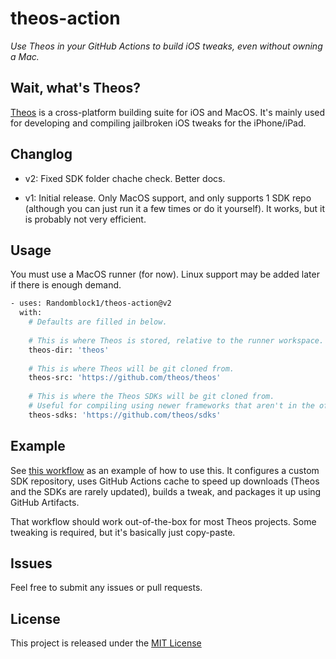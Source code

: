# theos-action

_Use Theos in your GitHub Actions to build iOS tweaks, even without owning a Mac._

## Wait, what's Theos?

[Theos](https://github.com/theos/theos) is a cross-platform building suite for iOS and MacOS. It's mainly used for developing and compiling jailbroken iOS tweaks for the iPhone/iPad.

## Changlog

- v2: Fixed SDK folder chache check. Better docs.

- v1: Initial release. Only MacOS support, and only supports 1 SDK repo (although you can just run it a few times or do it yourself). It works, but it is probably not very efficient.

## Usage

You must use a MacOS runner (for now). Linux support may be added later if there is enough demand.

```bash
- uses: Randomblock1/theos-action@v2
  with:
    # Defaults are filled in below.
    
    # This is where Theos is stored, relative to the runner workspace.
    theos-dir: 'theos'
    
    # This is where Theos will be git cloned from.
    theos-src: 'https://github.com/theos/theos'
    
    # This is where the Theos SDKs will be git cloned from.
    # Useful for compiling using newer frameworks that aren't in the official repo yet.
    theos-sdks: 'https://github.com/theos/sdks'
```

## Example

See [this workflow](https://github.com/Randomblock1/FleetsBGone/blob/master/.github/workflows/build.yml) as an example of how to use this. It configures a custom SDK repository, uses GitHub Actions cache to speed up downloads (Theos and the SDKs are rarely updated), builds a tweak, and packages it up using GitHub Artifacts.

That workflow should work out-of-the-box for most Theos projects. Some tweaking is required, but it's basically just copy-paste.

## Issues

Feel free to submit any issues or pull requests.

## License

This project is released under the [MIT License](LICENSE)
